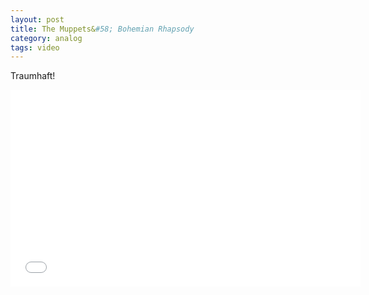 ```yaml
---
layout: post
title: The Muppets&#58; Bohemian Rhapsody
category: analog
tags: video
---
```


Traumhaft!

<iframe width="560" height="315" src="//www.youtube.com/embed/tgbNymZ7vqY" frameborder="0" allowfullscreen></iframe>
